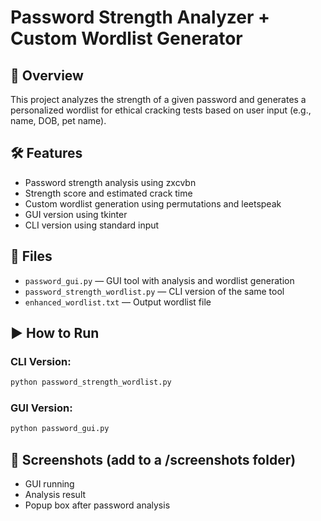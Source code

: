 # Password Strength Analyzer + Custom Wordlist Generator

## 🔐 Overview
This project analyzes the strength of a given password and generates a personalized wordlist for ethical cracking tests based on user input (e.g., name, DOB, pet name).

## 🛠 Features
- Password strength analysis using zxcvbn
- Strength score and estimated crack time
- Custom wordlist generation using permutations and leetspeak
- GUI version using tkinter
- CLI version using standard input

## 📁 Files
- `password_gui.py` — GUI tool with analysis and wordlist generation
- `password_strength_wordlist.py` — CLI version of the same tool
- `enhanced_wordlist.txt` — Output wordlist file

## ▶️ How to Run
### CLI Version:
```bash
python password_strength_wordlist.py
```

### GUI Version:
```bash
python password_gui.py
```

## 📸 Screenshots (add to a /screenshots folder)
- GUI running
- Analysis result
- Popup box after password analysis